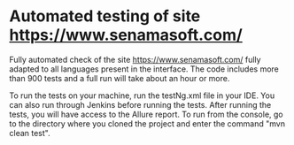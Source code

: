 # Automated testing of site https://www.senamasoft.com/

Fully automated check of the site https://www.senamasoft.com/ fully adapted to all languages ​​present in the interface. The code includes more than 900 tests and a full run will take about an hour or more.

To run the tests on your machine, run the testNg.xml file in your IDE.
You can also run through Jenkins before running the tests.
After running the tests, you will have access to the Allure report.
To run from the console, go to the directory where you cloned the project and enter the command "mvn clean test".
